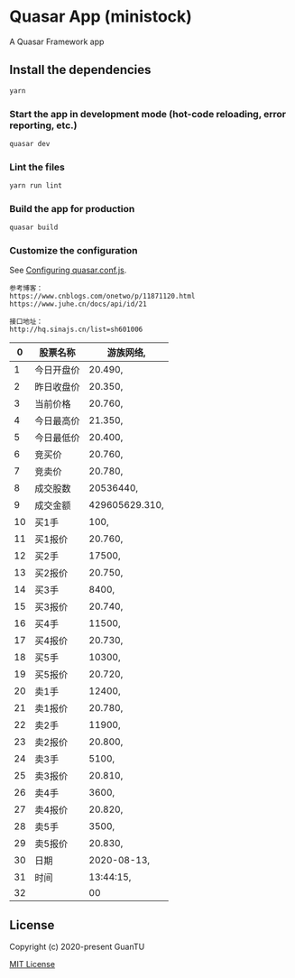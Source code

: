 # Quasar App (ministock)

A Quasar Framework app

## Install the dependencies

```bash
yarn
```

### Start the app in development mode (hot-code reloading, error reporting, etc.)
```bash
quasar dev
```

### Lint the files
```bash
yarn run lint
```

### Build the app for production
```bash
quasar build
```

### Customize the configuration
See [Configuring quasar.conf.js](https://quasar.dev/quasar-cli/quasar-conf-js).



```
参考博客：
https://www.cnblogs.com/onetwo/p/11871120.html
https://www.juhe.cn/docs/api/id/21

接口地址：
http://hq.sinajs.cn/list=sh601006
```



| 0    | 股票名称   | 游族网络,      |
| ---- | ---------- | -------------- |
| 1    | 今日开盘价 | 20.490,        |
| 2    | 昨日收盘价 | 20.350,        |
| 3    | 当前价格   | 20.760,        |
| 4    | 今日最高价 | 21.350,        |
| 5    | 今日最低价 | 20.400,        |
| 6    | 竞买价     | 20.760,        |
| 7    | 竞卖价     | 20.780,        |
| 8    | 成交股数   | 20536440,      |
| 9    | 成交金额   | 429605629.310, |
| 10   | 买1手      | 100,           |
| 11   | 买1报价    | 20.760,        |
| 12   | 买2手      | 17500,         |
| 13   | 买2报价    | 20.750,        |
| 14   | 买3手      | 8400,          |
| 15   | 买3报价    | 20.740,        |
| 16   | 买4手      | 11500,         |
| 17   | 买4报价    | 20.730,        |
| 18   | 买5手      | 10300,         |
| 19   | 买5报价    | 20.720,        |
| 20   | 卖1手      | 12400,         |
| 21   | 卖1报价    | 20.780,        |
| 22   | 卖2手      | 11900,         |
| 23   | 卖2报价    | 20.800,        |
| 24   | 卖3手      | 5100,          |
| 25   | 卖3报价    | 20.810,        |
| 26   | 卖4手      | 3600,          |
| 27   | 卖4报价    | 20.820,        |
| 28   | 卖5手      | 3500,          |
| 29   | 卖5报价    | 20.830,        |
| 30   | 日期       | 2020-08-13,    |
| 31   | 时间       | 13:44:15,      |
| 32   |            | 00             |


## License

Copyright (c) 2020-present GuanTU

[MIT License](http://en.wikipedia.org/wiki/MIT_License)
